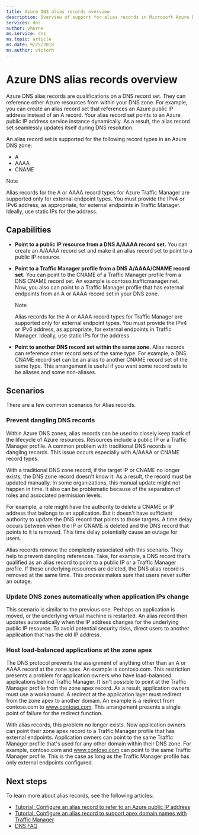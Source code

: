 ```yaml
---
title: Azure DNS alias records overview
description: Overview of support for alias records in Microsoft Azure DNS.
services: dns
author: vhorne
ms.service: dns
ms.topic: article
ms.date: 9/25/2018
ms.author: victorh
---
```


# Azure DNS alias records overview

Azure DNS alias records are qualifications on a DNS record set. They can reference other Azure resources from within your DNS zone. For example, you can create an alias record set that references an Azure public IP address instead of an A record. Your alias record set points to an Azure public IP address service instance dynamically. As a result, the alias record set seamlessly updates itself during DNS resolution.

An alias record set is supported for the following record types in an Azure DNS zone: 

- A 
- AAAA 
- CNAME 

> [!NOTE]
> Alias records for the A or AAAA record types for Azure Traffic Manager are supported only for external endpoint types. You must provide the IPv4 or IPv6 address, as appropriate, for external endpoints in Traffic Manager. Ideally, use static IPs for the address.

## Capabilities

- **Point to a public IP resource from a DNS A/AAAA record set.** You can create an A/AAAA record set and make it an alias record set to point to a public IP resource.

- **Point to a Traffic Manager profile from a DNS A/AAAA/CNAME record set.** You can point to the CNAME of a Traffic Manager profile from a DNS CNAME record set. An example is contoso.trafficmanager.net. Now, you also can point to a Traffic Manager profile that has external endpoints from an A or AAAA record set in your DNS zone.

   > [!NOTE]
   > Alias records for the A or AAAA record types for Traffic Manager are supported only for external endpoint types. You must provide the IPv4 or IPv6 address, as appropriate, for external endpoints in Traffic Manager. Ideally, use static IPs for the address.
   
- **Point to another DNS record set within the same zone.** Alias records can reference other record sets of the same type. For example, a DNS CNAME record set can be an alias to another CNAME record set of the same type. This arrangement is useful if you want some record sets to be aliases and some non-aliases.

## Scenarios
There are a few common scenarios for Alias records.

### Prevent dangling DNS records
 Within Azure DNS zones, alias records can be used to closely keep track of the lifecycle of Azure resources. Resources include a public IP or a Traffic Manager profile. A common problem with traditional DNS records is dangling records. This issue occurs especially with A/AAAA or CNAME record types. 

With a traditional DNS zone record, if the target IP or CNAME no longer exists, the DNS zone record doesn't know it. As a result, the record must be updated manually. In some organizations, this manual update might not happen in time. It also can be problematic because of the separation of roles and associated permission levels.

For example, a role might have the authority to delete a CNAME or IP address that belongs to an application. But it doesn't have sufficient authority to update the DNS record that points to those targets. A time delay occurs between when the IP or CNAME is deleted and the DNS record that points to it is removed. This time delay potentially cause an outage for users.

Alias records remove the complexity associated with this scenario. They help to prevent dangling references. Take, for example, a DNS record that's qualified as an alias record to point to a public IP or a Traffic Manager profile. If those underlying resources are deleted, the DNS alias record is removed at the same time. This process makes sure that users never suffer an outage.

### Update DNS zones automatically when application IPs change

This scenario is similar to the previous one. Perhaps an application is moved, or the underlying virtual machine is restarted. An alias record then updates automatically when the IP address changes for the underlying public IP resource. To avoid potential security risks, direct users to another application that has the old IP address.

### Host load-balanced applications at the zone apex

The DNS protocol prevents the assignment of anything other than an A or AAAA record at the zone apex. An example is contoso.com. This restriction presents a problem for application owners who have load-balanced applications behind Traffic Manager. It isn't possible to point at the Traffic Manager profile from the zone apex record. As a result, application owners must use a workaround. A redirect at the application layer must redirect from the zone apex to another domain. An example is a redirect from contoso.com to www.contoso.com. This arrangement presents a single point of failure for the redirect function.

With alias records, this problem no longer exists. Now application owners can point their zone apex record to a Traffic Manager profile that has external endpoints. Application owners can point to the same Traffic Manager profile that's used for any other domain within their DNS zone. 
For example, contoso.com and www.contoso.com can point to the same Traffic Manager profile. This is the case as long as the Traffic Manager profile has only external endpoints configured.

## Next steps

To learn more about alias records, see the following articles:

- [Tutorial: Configure an alias record to refer to an Azure public IP address](tutorial-alias-pip.md)
- [Tutorial: Configure an alias record to support apex domain names with Traffic Manager](tutorial-alias-tm.md)
- [DNS FAQ](https://docs.microsoft.com/azure/dns/dns-faq#alias-records)
